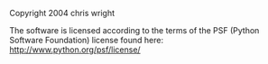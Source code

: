 Copyright 2004 chris wright

The software is licensed according to the terms of the PSF (Python Software Foundation) license found here: http://www.python.org/psf/license/